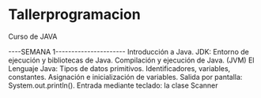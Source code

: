 # Tallerprogramacion
Curso de JAVA

----SEMANA 1----------------------
Introducción a Java. JDK: 
Entorno de ejecución y bibliotecas de Java.
Compilación y ejecución de Java. (JVM) 
El Lenguaje Java: Tipos de datos primitivos.
Identificadores, variables, constantes.
Asignación e inicialización de variables.
Salida por pantalla: System.out.println().
Entrada mediante teclado: la clase Scanner

